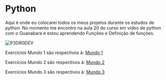 # Python
Aqui é onde eu colocarei todos os meus projetos durante os estudos de python.
No momento me encontro na aula 20 do curso em vídeo de python com o Guanabara e estou aprendendo Funções e Definição de funções.
<p align="left"> <img src="https://komarev.com/ghpvc/?username=P3DR0DEV&label=Profile%20views&color=0e75b6&style=flat" alt="P3DR0DEV" /> </p>

Exercícios Mundo 1 são respectivos à: [Mundo 1](https://www.youtube.com/watch?v=S9uPNppGsGo&list=PLHz_AreHm4dlKP6QQCekuIPky1CiwmdI6)

Exercícios Mundo 2 são respectivos à: [Mundo 2](https://www.youtube.com/watch?v=nJkVHusJp6E&list=PLHz_AreHm4dk_nZHmxxf_J0WRAqy5Czye)


Exercícios Mundo 3 são respectivos à: [Mundo 3](https://www.youtube.com/watch?v=0LB3FSfjvao&list=PLHz_AreHm4dksnH2jVTIVNviIMBVYyFnH)